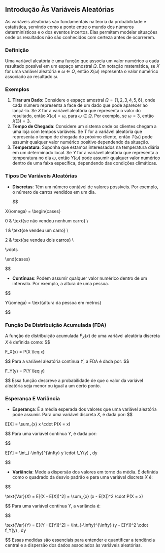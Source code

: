 ## Introdução Às Variáveis Aleatórias

As variáveis aleatórias são fundamentais na teoria da probabilidade e estatística, servindo como a ponte entre o mundo dos números determinísticos e o dos eventos incertos. Elas permitem modelar situações onde os resultados não são conhecidos com certeza antes de ocorrerem.

### Definição

Uma variável aleatória é uma função que associa um valor numérico a cada resultado possível em um espaço amostral $\Omega$. Em notação matemática, se $X$ for uma variável aleatória e $\omega \in \Omega$, então $X(\omega)$ representa o valor numérico associado ao resultado $\omega$.

### Exemplos

1. **Tirar um Dado**: Considere o espaço amostral $\Omega = \{1, 2, 3, 4, 5, 6\}$, onde cada número representa a face de um dado que pode aparecer ao lançá-lo. Se $X$ for a variável aleatória que representa o valor do resultado, então $X(\omega) = \omega$, para $\omega \in \Omega$. Por exemplo, se $\omega = 3$, então $X(3) = 3$.
2. **Tempo de Chegada**: Considere um sistema onde os clientes chegam a uma loja com tempos variáveis. Se $T$ for a variável aleatória que representa o tempo de chegada do próximo cliente, então $T(\omega)$ pode assumir qualquer valor numérico positivo dependendo da situação.
3. **Temperatura**: Suponha que estamos interessados na temperatura diária em um determinado local. Se $Y$ for a variável aleatória que representa a temperatura no dia $\omega$, então $Y(\omega)$ pode assumir qualquer valor numérico dentro de uma faixa específica, dependendo das condições climáticas.

### Tipos De Variáveis Aleatórias

- **Discretas**: Têm um número contável de valores possíveis. Por exemplo, o número de carros vendidos em um dia.

  $$

X(\omega) = \begin{cases}

  0 & \text{se não vendeu nenhum carro} \\

  1 & \text{se vendeu um carro} \\

  2 & \text{se vendeu dois carros} \\

  \vdots

  \end{cases}

$$
- **Contínuas**: Podem assumir qualquer valor numérico dentro de um intervalo. Por exemplo, a altura de uma pessoa.

  
$$

Y(\omega) = \text{altura da pessoa em metros}

$$
### Função De Distribuição Acumulada (FDA)

A função de distribuição acumulada $F_X(x)$ de uma variável aleatória discreta $X$ é definida como:
$$

F_X(x) = P(X \leq x)

$$
Para a variável aleatória contínua $Y$, a FDA é dada por:
$$

F_Y(y) = P(Y \leq y)

$$
Essa função descreve a probabilidade de que o valor da variável aleatória seja menor ou igual a um certo ponto.

### Esperança E Variância

- **Esperança**: É a média esperada dos valores que uma variável aleatória pode assumir. Para uma variável discreta $X$, é dada por:
$$

E[X] = \sum_{x} x \cdot P(X = x)

$$
  Para uma variável contínua $Y$, é dada por:

  
$$

E[Y] = \int_{-\infty}^{\infty} y \cdot f_Y(y) \, dy

$$
- **Variância**: Mede a dispersão dos valores em torno da média. É definida como o quadrado da desvio padrão e para uma variável discreta $X$ é:

  
$$

\text{Var}(X) = E[(X - E[X])^2] = \sum_{x} (x - E[X])^2 \cdot P(X = x)

$$
  Para uma variável contínua $Y$, a variância é:

  
$$

\text{Var}(Y) = E[(Y - E[Y])^2] = \int_{-\infty}^{\infty} (y - E[Y])^2 \cdot f_Y(y) \, dy

$$
Essas medidas são essenciais para entender e quantificar a tendência central e a dispersão dos dados associados às variáveis aleatórias.
